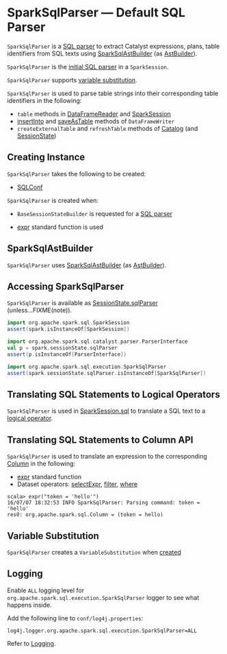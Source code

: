# SparkSqlParser &mdash; Default SQL Parser

`SparkSqlParser` is a [SQL parser](AbstractSqlParser.md) to extract Catalyst expressions, plans, table identifiers from SQL texts using [SparkSqlAstBuilder](SparkSqlAstBuilder.md) (as [AstBuilder](AbstractSqlParser.md#astBuilder)).

`SparkSqlParser` is the [initial SQL parser](../BaseSessionStateBuilder.md#sqlParser) in a `SparkSession`.

`SparkSqlParser` supports [variable substitution](#variable-substitution).

`SparkSqlParser` is used to parse table strings into their corresponding table identifiers in the following:

* `table` methods in [DataFrameReader](../DataFrameReader.md#table) and [SparkSession](../SparkSession.md#table)
* [insertInto](../spark-sql-DataFrameWriter.md#insertInto) and [saveAsTable](../spark-sql-DataFrameWriter.md#saveAsTable) methods of `DataFrameWriter`
* `createExternalTable` and `refreshTable` methods of [Catalog](../spark-sql-Catalog.md) (and [SessionState](../SessionState.md#refreshTable))

## Creating Instance

`SparkSqlParser` takes the following to be created:

* <span id="conf"> [SQLConf](../spark-sql-SQLConf.md)

`SparkSqlParser` is created when:

* `BaseSessionStateBuilder` is requested for a [SQL parser](../BaseSessionStateBuilder.md#sqlParser)

* [expr](../spark-sql-functions.md#expr) standard function is used

## <span id="astBuilder"> SparkSqlAstBuilder

`SparkSqlParser` uses [SparkSqlAstBuilder](SparkSqlAstBuilder.md) (as [AstBuilder](AbstractSqlParser.md#astBuilder)).

## Accessing SparkSqlParser

`SparkSqlParser` is available as [SessionState.sqlParser](../SessionState.md#sqlParser) (unless...FIXME(note)).

```scala
import org.apache.spark.sql.SparkSession
assert(spark.isInstanceOf[SparkSession])

import org.apache.spark.sql.catalyst.parser.ParserInterface
val p = spark.sessionState.sqlParser
assert(p.isInstanceOf[ParserInterface])

import org.apache.spark.sql.execution.SparkSqlParser
assert(spark.sessionState.sqlParser.isInstanceOf[SparkSqlParser])
```

## Translating SQL Statements to Logical Operators

`SparkSqlParser` is used in [SparkSession.sql](../SparkSession.md#sql) to translate a SQL text to a [logical operator](../logical-operators/LogicalPlan.md).

## Translating SQL Statements to Column API

`SparkSqlParser` is used to translate an expression to the corresponding [Column](../spark-sql-Column.md) in the following:

* [expr](../spark-sql-functions.md#expr) standard function
* Dataset operators: [selectExpr](../spark-sql-Dataset.md#selectExpr), [filter](../spark-sql-Dataset.md#filter), [where](../spark-sql-Dataset.md#where)

```text
scala> expr("token = 'hello'")
16/07/07 18:32:53 INFO SparkSqlParser: Parsing command: token = 'hello'
res0: org.apache.spark.sql.Column = (token = hello)
```

## <span id="substitutor"> Variable Substitution

`SparkSqlParser` creates a `VariableSubstitution` when [created](#creating-instance)

## Logging

Enable `ALL` logging level for `org.apache.spark.sql.execution.SparkSqlParser` logger to see what happens inside.

Add the following line to `conf/log4j.properties`:

```text
log4j.logger.org.apache.spark.sql.execution.SparkSqlParser=ALL
```

Refer to [Logging](../spark-logging.md).
